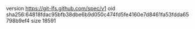 version https://git-lfs.github.com/spec/v1
oid sha256:64818fdac95bfb38dbe6b9d050c474fd5fe4160e7d8461fa53fdda65798b9ef4
size 18591
